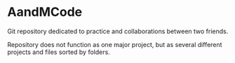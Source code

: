 AandMCode
=========

Git repository dedicated to practice and collaborations between two friends.

Repository does not function as one major project, but as several different
projects and files sorted by folders. 

